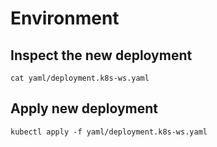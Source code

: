 # Environment 

## Inspect the new deployment

```
cat yaml/deployment.k8s-ws.yaml
```

## Apply new deployment

```
kubectl apply -f yaml/deployment.k8s-ws.yaml
```
